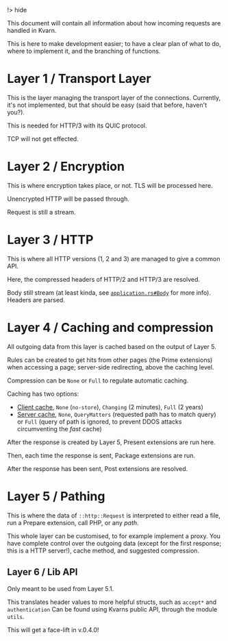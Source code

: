 !> hide
<head>
    <title>Request pipeline</title>
</head>

This document will contain all information about how incoming requests are handled in Kvarn.

This is here to make development easier; to have a clear plan of what to do, where to implement it, and the branching of functions.

# Layer 1 / Transport Layer

This is the layer managing the transport layer of the connections. Currently, it's not implemented, but that should be easy (said that before, haven't you?).

This is needed for HTTP/3 with its QUIC protocol.

TCP will not get effected.

# Layer 2 / Encryption

This is where encryption takes place, or not. TLS will be processed here.

Unencrypted HTTP will be passed through.

Request is still a stream.

# Layer 3 / HTTP

This is where all HTTP versions (1, 2 and 3) are managed to give a common API.

Here, the compressed headers of HTTP/2 and HTTP/3 are resolved.

Body still stream
(at least kinda, see [`application.rs#Body`](https://doc.kvarn.org/kvarn/application/enum.Body.html) for more info).
Headers are parsed.

# Layer 4 / Caching and compression

All outgoing data from this layer is cached based on the output of Layer 5.

Rules can be created to get hits from other pages (the Prime extensions) when accessing a page; server-side redirecting, above the caching level.

Compression can be `None` or `Full` to regulate automatic caching.

Caching has two options:
- [Client cache](https://doc.kvarn.org/kvarn/comprash/enum.ClientCachePreference.html),
  `None` (`no-store`), `Changing` (2 minutes), `Full` (2 years)
- [Server cache](https://doc.kvarn.org/kvarn/comprash/enum.ServerCachePreference.html),
  `None`, `QueryMatters` (requested path has to match query) or `Full` (query of path is ignored, to prevent DDOS attacks circumventing the *fast* cache)

After the response is created by Layer 5, Present extensions are run here.

Then, each time the response is sent, Package extensions are run.

After the response has been sent, Post extensions are resolved.

# Layer 5 / Pathing

This is where the data of `::http::Request` is interpreted to either read a file, run a Prepare extension, call PHP, or any *path*.

This whole layer can be customised, to for example implement a proxy. You have complete control over the outgoing data 
(except for the first response; this is a HTTP server!), cache method, and suggested compression.

## Layer 6 / Lib API

Only meant to be used from Layer 5.1.

This translates header values to more helpful structs, such as `accept*` and `authentication`
Can be found using Kvarns public API, through the module `utils`.

This will get a face-lift in v.0.4.0!
